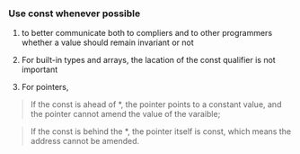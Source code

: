 ### Use **const** whenever possible

1. to better communicate both to compliers and to other programmers whether a value should remain invariant or not

2. For built-in types and arrays, the lacation of the const qualifier is not important

3. For pointers,

> If the const is ahead of \*, the pointer points to a constant value, and the pointer cannot amend the value of the varaible; 

> If the const is behind the \*, the pointer itself is const, which means the address cannot be amended.